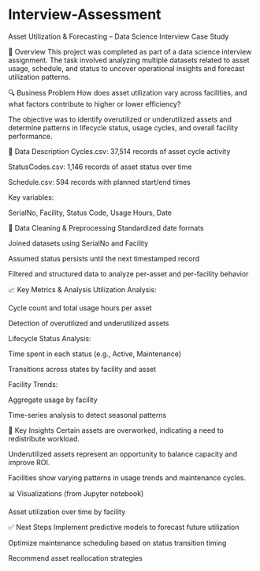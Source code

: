 # Interview-Assessment
Asset Utilization &amp; Forecasting – Data Science Interview Case Study

👋 Overview
This project was completed as part of a data science interview assignment. The task involved analyzing multiple datasets related to asset usage, schedule, and status to uncover operational insights and forecast utilization patterns.

🔍 Business Problem
How does asset utilization vary across facilities, and what factors contribute to higher or lower efficiency?

The objective was to identify overutilized or underutilized assets and determine patterns in lifecycle status, usage cycles, and overall facility performance.

📁 Data Description
Cycles.csv: 37,514 records of asset cycle activity

StatusCodes.csv: 1,146 records of asset status over time

Schedule.csv: 594 records with planned start/end times

Key variables:

SerialNo, Facility, Status Code, Usage Hours, Date

🧹 Data Cleaning & Preprocessing
Standardized date formats

Joined datasets using SerialNo and Facility

Assumed status persists until the next timestamped record

Filtered and structured data to analyze per-asset and per-facility behavior

📈 Key Metrics & Analysis
Utilization Analysis:

Cycle count and total usage hours per asset

Detection of overutilized and underutilized assets

Lifecycle Status Analysis:

Time spent in each status (e.g., Active, Maintenance)

Transitions across states by facility and asset

Facility Trends:

Aggregate usage by facility

Time-series analysis to detect seasonal patterns

🔎 Key Insights
Certain assets are overworked, indicating a need to redistribute workload.

Underutilized assets represent an opportunity to balance capacity and improve ROI.

Facilities show varying patterns in usage trends and maintenance cycles.

📊 Visualizations (from Jupyter notebook)

Asset utilization over time by facility

✅ Next Steps
Implement predictive models to forecast future utilization

Optimize maintenance scheduling based on status transition timing

Recommend asset reallocation strategies


